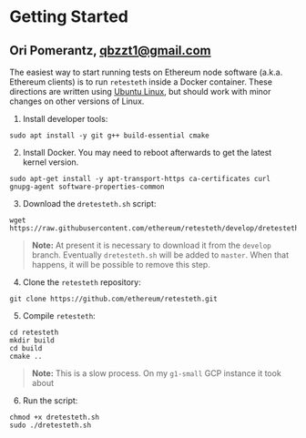 # Getting Started

## Ori Pomerantz, qbzzt1@gmail.com

The easiest way to start running tests on Ethereum node software (a.k.a. Ethereum clients) is to run `retesteth` inside a Docker container. 
These directions are written using [Ubuntu Linux](https://ubuntu.com/), but should work with minor changes on other versions of Linux.

1. Install developer tools:
~~~
sudo apt install -y git g++ build-essential cmake
~~~
2. Install Docker. You may need to reboot afterwards to get the latest kernel version.
~~~
sudo apt-get install -y apt-transport-https ca-certificates curl gnupg-agent software-properties-common
~~~
3. Download the `dretesteth.sh` script:
~~~
wget https://raw.githubusercontent.com/ethereum/retesteth/develop/dretesteth.sh
~~~
> **Note:** At present it is necessary to download it from the `develop` branch. Eventually 
> `dretesteth.sh` will be added to `master`.
> When that happens, it will be possible to remove this step.
4. Clone the `retesteth` repository:
~~~
git clone https://github.com/ethereum/retesteth.git
~~~
5. Compile `retesteth`:
~~~
cd retesteth
mkdir build
cd build
cmake ..
~~~
> **Note:** This is a slow process. On my `g1-small` GCP instance it took about  

6. Run the script:
~~~
chmod +x dretesteth.sh
sudo ./dretesteth.sh
~~~

